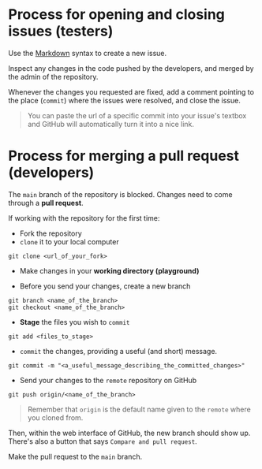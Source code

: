 

# Process for opening and closing issues (testers)

Use the [Markdown](https://guides.github.com/features/mastering-markdown/) syntax to create a new issue.

Inspect any changes in the code pushed by the developers, and merged by the admin of the repository.

Whenever the changes you requested are fixed, add a comment pointing to the place (`commit`) where the issues were resolved, and close the issue.

> You can paste the url of a specific commit into your issue's textbox and GitHub will automatically turn it into a nice link.

# Process for merging a pull request (developers)

The `main` branch of the repository is blocked. Changes need to come through a **pull request**.

If working with the repository for the first time:

- Fork the repository
- `clone` it to your local computer
```
git clone <url_of_your_fork>
```

- Make changes in your **working directory (playground)**

- Before you send your changes, create a new branch
```
git branch <name_of_the_branch>
git checkout <name_of_the_branch>
```
- **Stage** the files you wish to `commit`
```
git add <files_to_stage>
```

- `commit` the changes, providing a useful (and short) message.
```
git commit -m "<a_useful_message_describing_the_committed_changes>"
```

- Send your changes to the `remote` repository on GitHub
```
git push origin/<name_of_the_branch>
```

> Remember that `origin` is the default name given to the `remote` where you cloned from.

Then, within the web interface of GitHub, the new branch should show up. There's also a button that says `Compare and pull request`.

Make the pull request to the `main` branch.
